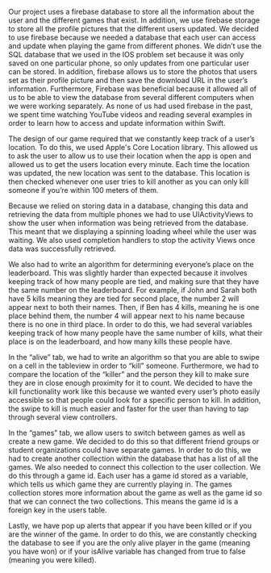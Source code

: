 Our project uses a firebase database to store all the information about the user and the different games that exist. In addition, we use firebase storage to store all the profile pictures that the different users updated. We decided to use firebase because we needed a database that each user can access and update when playing the game from different phones. We didn’t use the SQL database that we used in the IOS problem set because it was only saved on one particular phone, so only updates from one particular user can be stored. In addition, firebase allows us to store the photos that users set as their profile picture and then save the download URL in the user’s information. Furthermore, Firebase was beneficial because it allowed all of us to be able to view the database from several different computers when we were working separately. As none of us had used firebase in the past, we spent time watching YouTube videos and reading several examples in order to learn how to access and update information within Swift. 

The design of our game required that we constantly keep track of a user’s location. To do this, we used Apple's Core Location library. This allowed us to ask the user to allow us to use their location when the app is open and allowed us to get the users location every minute. Each time the location was updated, the new location was sent to the database. This location is then checked whenever one user tries to kill another as you can only kill someone if you’re within 100 meters of them.

Because we relied on storing data in a database, changing this data and retrieving the data from multiple phones we had to use UIActivityViews to show the user when information was being retrieved from the database. This meant that we displaying a spinning loading wheel while the user was waiting. We also used completion handlers to stop the activity Views once data was successfully retrieved. 

We also had to write an algorithm for determining everyone’s place on the leaderboard. This was slightly harder than expected because it involves keeping track of how many people are tied, and making sure that they have the same number on the leaderboard. For example, if John and Sarah both have 5 kills meaning they are tied for second place, the number 2 will appear next to both their names. Then, if Ben has 4 kills, meaning he is one place behind them, the number 4 will appear next to his name because there is no one in third place. In order to do this, we had several variables keeping track of how many people have the same number of kills, what their place is on the leaderboard, and how many kills these people have.

In the “alive” tab, we had to write an algorithm so that you are able to swipe on a cell in the tableview in order to “kill” someone. Furthermore, we had to compare the location of the “killer” and the person they kill to make sure they are in close enough proximity for it to count. We decided to have the kill functionality work like this because we wanted every user’s photo easily accessible so that people could look for a specific person to kill. In addition, the swipe to kill is much easier and faster for the user than having to tap through several view controllers.

In the “games” tab, we allow users to switch between games as well as create a new game. We decided to do this so that different friend groups or student organizations could have separate games. In order to do this, we had to create another collection within the database that has a list of all the games. We also needed to connect this collection to the user collection. We do this through a game id. Each user has a game id stored as a variable, which tells us which game they are currently playing in. The games collection stores more information about the game as well as the game id so that we can connect the two collections. This means the game id is a foreign key in the users table.

Lastly, we have pop up alerts that appear if you have been killed or if you are the winner of the game. In order to do this, we are constantly checking the database to see if you are the only alive player in the game (meaning you have won) or if your isAlive variable has changed from true to false (meaning you were killed).

